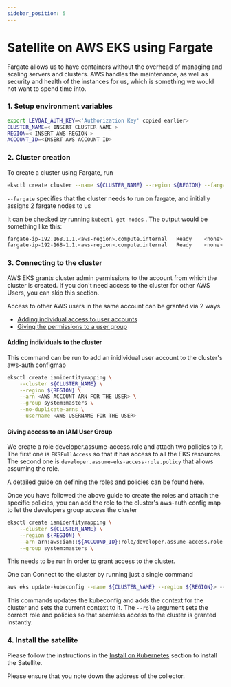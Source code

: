 ```yaml
---
sidebar_position: 5
---
```


# Satellite on AWS EKS using Fargate

Fargate allows us to have containers without the overhead of managing and scaling servers and clusters. AWS handles the maintenance, as well as security and health of the instances for us, which is something we would not want to spend time into.

### 1. Setup environment variables

```bash
export LEVOAI_AUTH_KEY=<'Authorization Key' copied earlier> 
CLUSTER_NAME=< INSERT CLUSTER NAME >
REGION=< INSERT AWS REGION >
ACCOUNT_ID=<INSERT AWS ACCOUNT ID>
```

### 2. Cluster creation

To create a cluster using Fargate, run

```bash
eksctl create cluster --name ${CLUSTER_NAME} --region ${REGION} --fargate 
```

`--fargate` specifies that the cluster needs to run on fargate, and initially assigns 2 fargate nodes to us


It can be checked by running `kubectl get nodes` . The output would be something like this:
```bash
fargate-ip-192.168.1.1.<aws-region>.compute.internal   Ready    <none>   1m   v1.25
fargate-ip-192-168-1.1.<aws-region>.compute.internal   Ready    <none>   1m   v1.25
```


### 3. Connecting to the cluster

AWS EKS grants cluster admin permissions to the account from which the cluster is created. If you don't need access to the cluster for other AWS Users, you can skip this section.

Access to other AWS users in the same account can be granted via 2 ways.
- [Adding individual access to user accounts](#adding-individuals-to-the-cluster)
- [Giving the permissions to a user group](#giving-access-to-an-iam-user-group)

#### Adding individuals to the cluster

This command can be run to add an inidividual user account to the cluster's aws-auth configmap

```bash
eksctl create iamidentitymapping \
    --cluster ${CLUSTER_NAME} \
    --region ${REGION} \
    --arn <AWS ACCOUNT ARN FOR THE USER> \
    --group system:masters \
    --no-duplicate-arns \
    --username <AWS USERNAME FOR THE USER>
```

#### Giving access to an IAM User Group

We create a role developer.assume-access.role and attach two policies to it. The first one is `EKSFullAccess` so that it has access to all the EKS resources. The second one is `developer.assume-eks-access-role.policy` that allows assuming the role.

A detailed guide on defining the roles and policies can be found [here](https://eng.grip.security/enabling-aws-iam-group-access-to-an-eks-cluster-using-rbac).

Once you have followed the above guide to create the roles and attach the specific policies, you can add the role to the cluster's aws-auth config map to let the developers group access the cluster
```bash
eksctl create iamidentitymapping \
    --cluster ${CLUSTER_NAME} \
    --region ${REGION} \
    --arn arn:aws:iam::${ACCOUND_ID}:role/developer.assume-access.role \
    --group system:masters \
```

This needs to be run in order to grant access to the cluster.

One can Connect to the cluster by running just a single command

```bash
aws eks update-kubeconfig --name ${CLUSTER_NAME} --region ${REGION}> --role-arn arn:aws:iam::${ACCOUNT_ID}:role/developer.assume-access.role
```

This commands updates the kubeconfig and adds the context for the cluster and sets the current context to it.
The `--role` argument sets the correct role and policies so that seemless access to the cluster is granted instantly.


### 4. Install the satellite
Please follow the instructions in the [Install on Kubernetes](#install-on-kubernetes) section to install the Satellite.

Please ensure that you note down the address of the collector.

